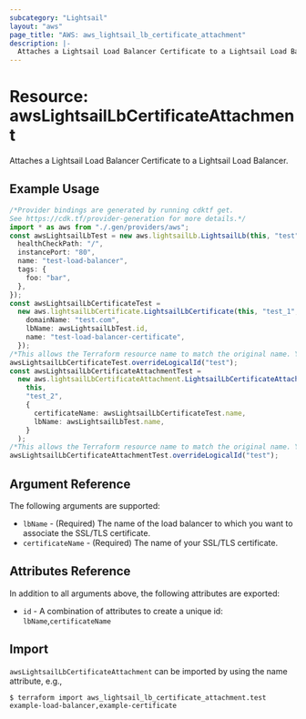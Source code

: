 ```yaml
---
subcategory: "Lightsail"
layout: "aws"
page_title: "AWS: aws_lightsail_lb_certificate_attachment"
description: |-
  Attaches a Lightsail Load Balancer Certificate to a Lightsail Load Balancer
---
```


# Resource: awsLightsailLbCertificateAttachment

Attaches a Lightsail Load Balancer Certificate to a Lightsail Load Balancer.

## Example Usage

```typescript
/*Provider bindings are generated by running cdktf get.
See https://cdk.tf/provider-generation for more details.*/
import * as aws from "./.gen/providers/aws";
const awsLightsailLbTest = new aws.lightsailLb.LightsailLb(this, "test", {
  healthCheckPath: "/",
  instancePort: "80",
  name: "test-load-balancer",
  tags: {
    foo: "bar",
  },
});
const awsLightsailLbCertificateTest =
  new aws.lightsailLbCertificate.LightsailLbCertificate(this, "test_1", {
    domainName: "test.com",
    lbName: awsLightsailLbTest.id,
    name: "test-load-balancer-certificate",
  });
/*This allows the Terraform resource name to match the original name. You can remove the call if you don't need them to match.*/
awsLightsailLbCertificateTest.overrideLogicalId("test");
const awsLightsailLbCertificateAttachmentTest =
  new aws.lightsailLbCertificateAttachment.LightsailLbCertificateAttachment(
    this,
    "test_2",
    {
      certificateName: awsLightsailLbCertificateTest.name,
      lbName: awsLightsailLbTest.name,
    }
  );
/*This allows the Terraform resource name to match the original name. You can remove the call if you don't need them to match.*/
awsLightsailLbCertificateAttachmentTest.overrideLogicalId("test");

```

## Argument Reference

The following arguments are supported:

* `lbName` - (Required) The name of the load balancer to which you want to associate the SSL/TLS certificate.
* `certificateName` - (Required) The name of your SSL/TLS certificate.

## Attributes Reference

In addition to all arguments above, the following attributes are exported:

* `id` - A combination of attributes to create a unique id: `lbName`,`certificateName`

## Import

`awsLightsailLbCertificateAttachment` can be imported by using the name attribute, e.g.,

```console
$ terraform import aws_lightsail_lb_certificate_attachment.test example-load-balancer,example-certificate
```
